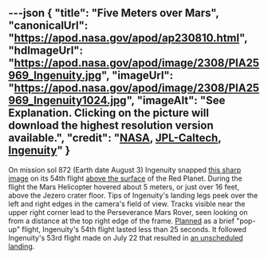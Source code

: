 ---json
{
  "title": "Five Meters over Mars",
  "canonicalUrl": "https://apod.nasa.gov/apod/ap230810.html",
  "hdImageUrl": "https://apod.nasa.gov/apod/image/2308/PIA25969_Ingenuity.jpg",
  "imageUrl": "https://apod.nasa.gov/apod/image/2308/PIA25969_Ingenuity1024.jpg",
  "imageAlt": "See Explanation. Clicking on the picture will download the highest resolution version available.",
  "credit": "[NASA](https://www.nasa.gov/), [JPL-Caltech](https://www.jpl.nasa.gov/), [Ingenuity](https://mars.nasa.gov/technology/helicopter/)"
}
---

On mission sol 872 (Earth date August 3) Ingenuity snapped [this sharp image](https://photojournal.jpl.nasa.gov/catalog/?IDNumber=pia25969) on its 54th flight [above the surface](https://mars.nasa.gov/technology/helicopter/#Flight-Log) of the Red Planet. During the flight the Mars Helicopter hovered about 5 meters, or just over 16 feet, above the Jezero crater floor. Tips of Ingenuity's landing legs peek over the left and right edges in the camera's field of view. Tracks visible near the upper right corner lead to the Perseverance Mars Rover, seen looking on from a distance at the top right edge of the frame. [Planned](https://mars.nasa.gov/technology/helicopter/status/473/flight-54-preview-by-the-numbers/) as a brief "pop-up" flight, Ingenuity's 54th flight lasted less than 25 seconds. It followed Ingenuity's 53rd flight made on July 22 that resulted in [an unscheduled landing](https://www.nasa.gov/feature/jpl/nasa-s-ingenuity-mars-helicopter-flies-again-after-unscheduled-landing).

